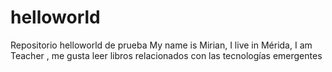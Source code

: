 # helloworld
Repositorio helloworld de prueba
My name is  Mirian, I live in Mérida, I am Teacher , me gusta leer libros  relacionados con las tecnologías emergentes
